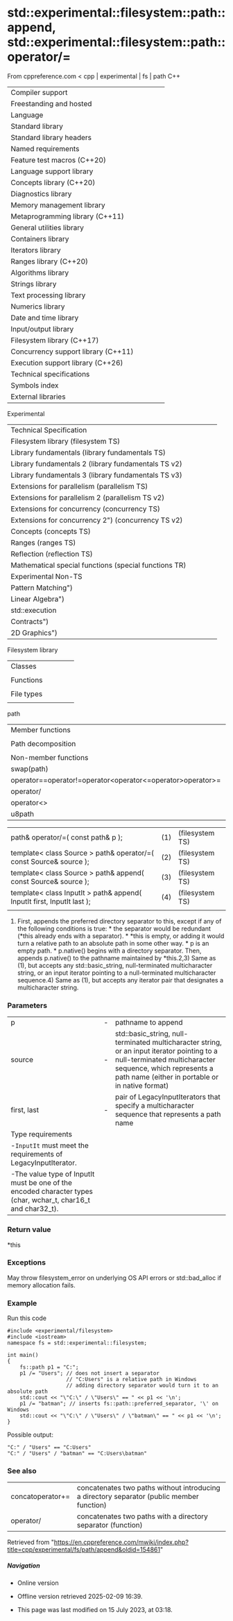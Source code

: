 # std::experimental::filesystem::path::append, std::experimental::filesystem::path::operator/=

From cppreference.com
< cpp‎ | experimental‎ | fs‎ | path
C++

|  |  |  |  |  |
| --- | --- | --- | --- | --- |
| Compiler support | | | | |
| Freestanding and hosted | | | | |
| Language | | | | |
| Standard library | | | | |
| Standard library headers | | | | |
| Named requirements | | | | |
| Feature test macros (C++20) | | | | |
| Language support library | | | | |
| Concepts library (C++20) | | | | |
| Diagnostics library | | | | |
| Memory management library | | | | |
| Metaprogramming library (C++11) | | | | |
| General utilities library | | | | |
| Containers library | | | | |
| Iterators library | | | | |
| Ranges library (C++20) | | | | |
| Algorithms library | | | | |
| Strings library | | | | |
| Text processing library | | | | |
| Numerics library | | | | |
| Date and time library | | | | |
| Input/output library | | | | |
| Filesystem library (C++17) | | | | |
| Concurrency support library (C++11) | | | | |
| Execution support library (C++26) | | | | |
| Technical specifications | | | | |
| Symbols index | | | | |
| External libraries | | | | |

Experimental

|  |  |  |  |  |
| --- | --- | --- | --- | --- |
| Technical Specification | | | | |
| Filesystem library (filesystem TS) | | | | |
| Library fundamentals (library fundamentals TS) | | | | |
| Library fundamentals 2 (library fundamentals TS v2) | | | | |
| Library fundamentals 3 (library fundamentals TS v3) | | | | |
| Extensions for parallelism (parallelism TS) | | | | |
| Extensions for parallelism 2 (parallelism TS v2) | | | | |
| Extensions for concurrency (concurrency TS) | | | | |
| Extensions for concurrency 2") (concurrency TS v2) | | | | |
| Concepts (concepts TS) | | | | |
| Ranges (ranges TS) | | | | |
| Reflection (reflection TS) | | | | |
| Mathematical special functions (special functions TR) | | | | |
| Experimental Non-TS | | | | |
| Pattern Matching") | | | | |
| Linear Algebra") | | | | |
| std::execution | | | | |
| Contracts") | | | | |
| 2D Graphics") | | | | |

Filesystem library

|  |  |  |  |  |
| --- | --- | --- | --- | --- |
| Classes | | | | |
| |  |  |  |  |  | | --- | --- | --- | --- | --- | | filesystem::path | | | | | | filesystem::filesystem_error | | | | | | filesystem::directory_entry | | | | | | filesystem::directory_iterator | | | | | | filesystem::recursive_directory_iterator | | | | | | filesystem::file_status | | | | | | |  |  |  |  |  | | --- | --- | --- | --- | --- | | filesystem::space_info | | | | | | filesystem::file_type | | | | | | filesystem::perms | | | | | | filesystem::copy_options | | | | | | filesystem::directory_options | | | | | | filesystem::file_time_type | | | | | |
| Functions | | | | |
| |  |  |  |  |  | | --- | --- | --- | --- | --- | | filesystem::absolute filesystem::system_complete | | | | | | filesystem::canonical | | | | | | filesystem::copy | | | | | | filesystem::copy_file | | | | | | filesystem::copy_symlink | | | | | | filesystem::create_directory filesystem::create_directories | | | | | | filesystem::create_hard_link | | | | | | filesystem::create_symlink filesystem::create_directory_symlink | | | | | | filesystem::current_path | | | | | | filesystem::exists | | | | | | filesystem::equivalent | | | | | | |  |  |  |  |  | | --- | --- | --- | --- | --- | | filesystem::file_size | | | | | | filesystem::hard_link_count | | | | | | filesystem::last_write_time | | | | | | filesystem::permissions | | | | | | filesystem::read_symlink | | | | | | filesystem::remove filesystem::remove_all | | | | | | filesystem::rename | | | | | | filesystem::resize_file | | | | | | filesystem::space | | | | | | filesystem::status filesystem::symlink_status | | | | | | filesystem::temp_directory_path | | | | | |
| File types | | | | |
| |  |  |  |  |  | | --- | --- | --- | --- | --- | | filesystem::is_block_file | | | | | | filesystem::is_character_file | | | | | | filesystem::is_directory | | | | | | filesystem::is_empty | | | | | | filesystem::status_known | | | | | | |  |  |  |  |  | | --- | --- | --- | --- | --- | | filesystem::is_fifo | | | | | | filesystem::is_other | | | | | | filesystem::is_regular_file | | | | | | filesystem::is_socket | | | | | | filesystem::is_symlink | | | | | |

path

|  |  |  |  |  |
| --- | --- | --- | --- | --- |
| Member functions | | | | |
| |  |  |  |  |  | | --- | --- | --- | --- | --- | | path::path | | | | | | path::~path | | | | | | path::operator= | | | | | | path::assign | | | | | | ****path::appendoperator /=**** | | | | | | path::concatoperator += | | | | | | path::clear | | | | | | path::make_preferred | | | | | | path::remove_filename | | | | | | path::replace_filename | | | | | | path::replace_extension | | | | | | path::swap | | | | | | path::compare | | | | | | |  |  |  |  |  | | --- | --- | --- | --- | --- | | path::c_strpath::nativeoperator string_type | | | | | | path::stringpath::u8stringpath::u16stringpath::u32stringpath::wstring | | | | | | path::generic_stringpath::generic_u8stringpath::generic_u16stringpath::generic_u32stringpath::generic_wstring | | | | | | path::beginpath::end | | | | | |
| Path decomposition | | | | |
| |  |  |  |  |  | | --- | --- | --- | --- | --- | | path::root_name | | | | | | path::root_directory | | | | | | path::root_path | | | | | | path::relative_path | | | | | | path::parent_path | | | | | | path::filename | | | | | | path::stem | | | | | | path::extension | | | | | | path::empty | | | | | | |  |  |  |  |  | | --- | --- | --- | --- | --- | | path::has_root_pathpath::has_root_namepath::has_root_directorypath::has_relative_pathpath::has_parent_pathpath::has_filenamepath::has_stempath::has_extension | | | | | | path::is_absolutepath::is_relative | | | | | |
| Non-member functions | | | | |
| swap(path) | | | | |
| operator==operator!=operator<operator<=operator>operator>= | | | | |
| operator/ | | | | |
| operator<<operator>> | | | | |
| u8path | | | | |

|  |  |  |
| --- | --- | --- |
| path& operator/=( const path& p ); | (1) | (filesystem TS) |
| template< class Source >  path& operator/=( const Source& source ); | (2) | (filesystem TS) |
| template< class Source >  path& append( const Source& source ); | (3) | (filesystem TS) |
| template< class InputIt >  path& append( InputIt first, InputIt last ); | (4) | (filesystem TS) |
|  |  |  |

1) First, appends the preferred directory separator to this, except if any of the following conditions is true: \* the separator would be redundant (\*this already ends with a separator). \* \*this is empty, or adding it would turn a relative path to an absolute path in some other way. \* p is an empty path. \* p.native() begins with a directory separator. Then, appends p.native() to the pathname maintained by \*this.2,3) Same as (1), but accepts any std::basic_string, null-terminated multicharacter string, or an input iterator pointing to a null-terminated multicharacter sequence.4) Same as (1), but accepts any iterator pair that designates a multicharacter string.

### Parameters

|  |  |  |
| --- | --- | --- |
| p | - | pathname to append |
| source | - | std::basic_string, null-terminated multicharacter string, or an input iterator pointing to a null-terminated multicharacter sequence, which represents a path name (either in portable or in native format) |
| first, last | - | pair of LegacyInputIterators that specify a multicharacter sequence that represents a path name |
| Type requirements | | |
| -`InputIt` must meet the requirements of LegacyInputIterator. | | |
| -The value type of InputIt must be one of the encoded character types (char, wchar_t, char16_t and char32_t). | | |

### Return value

\*this

### Exceptions

May throw filesystem_error on underlying OS API errors or std::bad_alloc if memory allocation fails.

### Example

Run this code

```
#include <experimental/filesystem>
#include <iostream>
namespace fs = std::experimental::filesystem;
 
int main()
{
    fs::path p1 = "C:";
    p1 /= "Users"; // does not insert a separator
                   // "C:Users" is a relative path in Windows
                   // adding directory separator would turn it to an absolute path
    std::cout << "\"C:\" / \"Users\" == " << p1 << '\n';
    p1 /= "batman"; // inserts fs::path::preferred_separator, '\' on Windows
    std::cout << "\"C:\" / \"Users\" / \"batman\" == " << p1 << '\n';
}

```

Possible output:

```
"C:" / "Users" == "C:Users"
"C:" / "Users" / "batman" == "C:Users\batman"

```

### See also

|  |  |
| --- | --- |
| concatoperator+= | concatenates two paths without introducing a directory separator   (public member function) |
| operator/ | concatenates two paths with a directory separator   (function) |

Retrieved from "<https://en.cppreference.com/mwiki/index.php?title=cpp/experimental/fs/path/append&oldid=154861>"

##### Navigation

- Online version
- Offline version retrieved 2025-02-09 16:39.

- This page was last modified on 15 July 2023, at 03:18.